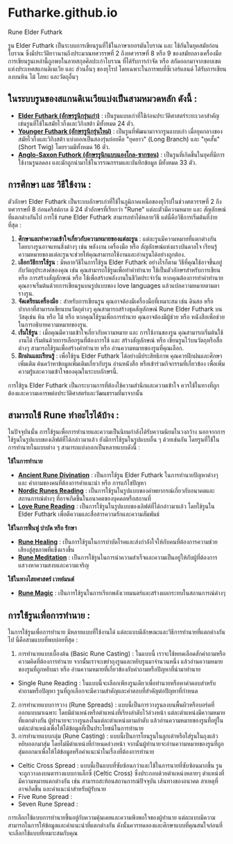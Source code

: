 # Futharke.github.io
Rune Elder Futhark

รูน Elder Futhark เป็นระบบการเขียนรูนที่ใช้ในภาษาเยอรมันโบราณ และ ใช้กันในยุคสมัยก่อนโบราณ ซึ่งมีประวัติยาวนานถึงประมาณทศวรรษที่ 2 ถึงทศวรรษที่ 8 หรือ 9 ของสมัยกลางเครื่องมือการเขียนรูนเหล่านี้ถูกพบในลายสกุลศิลปะเก่าโบราณ ที่ได้รับการกำจัด หรือ สกัดออกมาจากขอบเขตแห่งประเทศสแกนดิเนเวีย และ ส่วนอื่นๆ ของยุโรป โดยเฉพาะในการพบที่ซีเวอร์แลนด์ ได้รับการเขียนลงบนหิน ไม้ โลหะ และวัตถุอื่นๆ

## ในระบบรูนของสแกนดิเนเวียแบ่งเป็นสามหมวดหลัก ดังนี้ :

- [**Elder Futhark (อักษรรูนิกรุ่นเก่า)**](Elder_Futhark.md) : เป็นรูนแบบเก่าที่ใช้ก่อนประวัติศาสตร์ระยะเวลาสำคัญ เช่นรูนที่ใช้ในสมัยไวกิ้งและวิกิงสต้า มีทั้งหมด 24 ตัว.
- [**Younger Futhark (อักษรรูนิกรุ่นใหม่)**](Younger_Futhark.md) : เป็นรูนที่พัฒนามาจากรูนแบบเก่า เมื่อยุคกลางของสมัยไวกิ้งและวิกิงสต้า แบ่งออกเป็นสองรุ่นย่อยคือ "ยุคยาว" (Long Branch) และ "ยุคสั้น" (Short Twig) โดยรวมมีทั้งหมด 16 ตัว.
- [**Anglo-Saxon Futhork (อักษรรูนิกแบบแองโกล-ซากซอน)**](Anglo-Saxon_Futhork.md) : เป็นรูนที่เกิดขึ้นในยุคที่มีการใช้งานรูนลดลง และมักถูกนำมาใช้ในวรรณกรรมและบันทึกข้อมูล มีทั้งหมด 33 ตัว.

## การศึกษา และ วิธีใช้งาน :

ตัวอักษร Elder Futhark เป็นระบบอักษรเก่าที่ใช้ในภูมิภาคเหนือของยุโรปในช่วงศตวรรษที่ 2 ถึงทศวรรษที่ 8 ก่อนคริสต์กาล มี 24 ตัวอักษรที่เรียกว่า "Rune" แต่ละตัวมีความหมาย และ สัญลักษณ์ที่แตกต่างกันไป การใช้ rune Elder Futhark สามารถทำได้หลายวิธี แต่นี่คือวิธีการเริ่มต้นที่ง่ายที่สุด :

1. **ศึกษาและทำความเข้าใจเกี่ยวกับความหมายของแต่ละรูน** : แต่ละรูนมีความหมายที่แตกต่างกัน โดยบางรูนอาจแทนสิ่งต่างๆ เช่น พลังงาน เครื่องมือ หรือ สัญลักษณ์แห่งแรงบันดาลใจ เรียนรู้ความหมายของแต่ละรูนจะช่วยให้คุณสามารถใช้งานและอ่านรูนได้อย่างถูกต้อง.
2. **เลือกวิธีการใช้รูน** : มีหลายวิธีในการใช้รูน Elder Futhark อย่างไรก็ตาม วิธีที่คุณใช้อาจขึ้นอยู่กับวัตถุประสงค์ของคุณ เช่น คุณสามารถใช้รูนเพื่อทำคำทำนาย ใช้เป็นตัวอักษรสำหรับการเขียน หรือ การสร้างสัญลักษณ์ หรือ ใช้เพื่อสร้างพลังงานในชีวิตประจำวัน หากคุณต้องการทำคำทำนาย คุณอาจเริ่มต้นด้วยการเขียนรูนบนรูปแบบของ love languages แล้วแปลความหมายตามตารางรูน.
3. **จัดเตรียมเครื่องมือ** : สำหรับการเขียนรูน คุณอาจต้องมีเครื่องมือที่เหมาะสม เช่น ดินสอ หรือปากกาที่สามารถเขียนบนวัตถุต่างๆ คุณสามารถสร้างชุดสัญลักษณ์ Rune Elder Futhark บนวัสดุเช่น หิน หรือ ไม้ หรือ หากคุณใช้รูนเพื่อการทำนาย คุณอาจต้องมีผู้ช่วย หรือ หนังสือเพื่อช่วยในการอธิบายความหมายของรูน.
4. **เริ่มใช้รูน** : เมื่อคุณมีความเข้าใจเกี่ยวกับความหมาย และ การใช้งานของรูน คุณสามารถเริ่มต้นใช้งานได้ เริ่มต้นด้วยการเลือกรูนที่ต้องการใช้ และ สร้างสัญลักษณ์ หรือ เขียนรูนไว้บนวัตถุหรือสื่อต่างๆ สามารถใช้รูนเพื่อสร้างคำทำนาย หรือ อ่านความหมายของรูนที่คุณเลือก.
5. **ฝึกฝนและเรียนรู้** : เพื่อใช้รูน Elder Futhark ได้อย่างมีประสิทธิภาพ คุณควรฝึกฝนและศึกษาเพิ่มเติม ค้นคว้าหาข้อมูลเพิ่มเติมเกี่ยวกับรูน อ่านหนังสือ หรือเข้าร่วมกิจกรรมที่เกี่ยวข้อง เพื่อเพิ่มความรู้และความเข้าใจของคุณในระบบอักษรนี้.

การใช้รูน Elder Futhark เป็นกระบวนการที่ต้องใช้ความสำนึกและความเข้าใจ ควรใช้ในทางที่ถูกต้องและความเคารพต่อประวัติศาสตร์และวัฒนธรรมที่มาจากนั้น

## สามารถใช้ Rune ทำอะไรได้บ้าง :
ในปัจจุบันนั้น การใช้รูนเพื่อการทำนายและความเป็นนิยมกำลังได้รับความนิยมในวงกว้าง นอกจากการใช้รูนในรูปแบบของเลิฟต์ที่ได้กล่าวมาแล้ว ยังมีการใช้รูนในรูปแบบอื่น ๆ ด้วยเช่นกัน โดยรูนที่ใช้ในการทำนายในแบบต่าง ๆ สามารถแบ่งออกเป็นหลายแบบดังนี้ :

**ใช้ในการทำนาย**

- [**Ancient Rune Divination**](AncientRuneDivination.md) : เป็นการใช้รูน Elder Futhark ในการทำนายปัญหาต่างๆ และ คำถามของคนที่ต้องการคำแนะนำ หรือ การแก้ไขปัญหา
- [**Nordic Runes Reading**](NordicRunesReading.md) : เป็นการใช้รูนในรูปแบบของคำพยากรณ์เกี่ยวกับอนาคตและสถานการณ์ต่างๆ ที่อาจเกิดขึ้นในอนาคตของบุคคลหรือสถานที่
- [**Love Rune Reading**](LoveRuneReading.md) : เป็นการใช้รูนในรูปแบบของเลิฟต์ที่ได้กล่าวมาแล้ว โดยใช้รูนใน Elder Futhark เพื่อตีความและสื่อสารความรักและความสัมพันธ์

**ใช้ในการฟื้นฟู บำบัด หรือ รักษา**

- [**Rune Healing**](RuneHealing.md) : เป็นการใช้รูนในการบำบัดโรคและส่งกำลังใจให้กับคนที่ต้องการความช่วยเสียงสู่สุขภาพที่แข็งแรงขึ้น
- [**Rune Meditation**](RuneMeditation.md) : เป็นการใช้รูนในการนำความสำเร็จและความเป็นอยู่ให้กับผู้ที่ต้องการแสวงหาความสงบและความเจริญ

**ใช้ในทางไสยศาสตร์ เวทย์มนต์**

- [**Rune Magic**](RuneMagic.md) : เป็นการใช้รูนในการเรียกพลังเวทมนตร์และสร้างผลกระทบในสถานการณ์ต่างๆ

## การใช้รูนเพื่อการทำนาย :
ในการใช้รูนเพื่อการทำนาย มีหลายแบบที่ใช้งานได้ แต่ละแบบมีลักษณะและวิธีการทำนายที่แตกต่างกันไป นี่คือสามแบบที่พบบ่อยที่สุด :

1. การทำนายแบบเบื้องต้น (Basic Rune Casting) : ในแบบนี้ เราจะใช้หยดเลือดสักคำถามหรือความคิดที่ต้องการทำนาย จากนั้นเราจะเขย่าถุงรูนและหยิบรูนมาจำนวนหนึ่ง แล้วอ่านความหมายของรูนที่ถูกหยิบมา หรือ อ่านความหมายที่เกี่ยวข้องกับคำถามหรือปัญหาที่นำมาทำนาย
- Single Rune Reading : ในแบบนี้จะเลือกเพียงรูนเดียวเพื่อทำนายหรือหาคำตอบสำหรับคำถามหรือปัญหา รูนที่ถูกเลือกจะมีความสำคัญและคำตอบที่สำคัญต่อปัญหาที่กำหนด
2. การทำนายแบบการวาง (Rune Spreads) : แบบนี้เป็นการวางรูนลงบนพื้นผิวหรือบอร์ดที่ออกแบบมาเฉพาะ โดยมีตำแหน่งหรือตำแหน่งที่เรียงลำดับไว้ล่วงหน้า แต่ละตำแหน่งมีความหมายที่แตกต่างกัน ผู้ทำนายจะวางรูนลงในแต่ละตำแหน่งตามลำดับ แล้วอ่านความหมายของรูนที่อยู่ในแต่ละตำแหน่งเพื่อให้ได้ข้อมูลที่เป็นประโยชน์ในการทำนาย
3. การทำนายแบบกลุ่ม (Rune Casting) : แบบนี้เป็นการโยนรูนในลูกเต๋าหรือใส่รูนในถุงแล้วหยิบออกมาสุ่ม โดยไม่มีตำแหน่งที่กำหนดล่วงหน้า จากนั้นผู้ทำนายจะอ่านความหมายของรูนที่ถูกสุ่มออกมาเพื่อให้ได้ข้อมูลหรือคำแนะนำในเรื่องที่ต้องการทำนาย
- Celtic Cross Spread : แบบนี้เป็นแบบที่ซับซ้อนกว่าและใช้ในการนายที่ซับซ้อนมากขึ้น รูนจะถูกวางลงบนตารางแบบกาแล็กซี่ (Celtic Cross) ซึ่งประกอบด้วยตำแหน่งหลายๆ ตำแหน่งที่มีความหมายแตกต่างกัน เช่น สามารถสะท้อนสถานการณ์ปัจจุบัน เส้นทางของอนาคต สาเหตุที่อาจเกิดขึ้น และคำแนะนำสำหรับผู้รับนาย
- Five Rune Spread :
- Seven Rune Spread : 

การเลือกใช้แบบการทำนายขึ้นอยู่กับความคุ้นเคยและความพึงพอใจของผู้ทำนาย แต่ละแบบมีความสามารถในการให้ข้อมูลและคำแนะนำที่แตกต่างกัน ดังนั้นควรทดลองและศึกษาแบบที่คุณสนใจก่อนที่จะเลือกใช้แบบที่เหมาะสมกับคุณ
